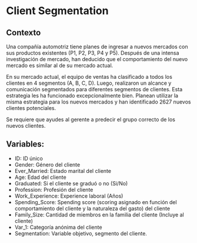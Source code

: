 # Client Segmentation

## Contexto

Una compañía automotriz tiene planes de ingresar a nuevos mercados con sus productos existentes (P1, P2, P3, P4 y P5). Después de una intensa investigación de mercado, han deducido que el comportamiento del nuevo mercado es similar al de su mercado actual.

En su mercado actual, el equipo de ventas ha clasificado a todos los clientes en 4 segmentos (A, B, C, D). Luego, realizaron un alcance y comunicación segmentados para diferentes segmentos de clientes. Esta estrategia les ha funcionado excepcionalmente bien. Planean utilizar la misma estrategia para los nuevos mercados y han identificado 2627 nuevos clientes potenciales.

Se requiere que ayudes al gerente a predecir el grupo correcto de los nuevos clientes.

## Variables:

- ID: ID único
- Gender: Género del cliente
- Ever_Married: Estado marital del cliente
- Age: Edad del cliente
- Graduated: Si el cliente se graduó o no (Si/No)
- Profession: Profesión del cliente
- Work_Experience: Experience laboral (Años)
- Spending_Score: Spending score (scoring asignado en función del comportamiento del cliente y la naturaleza del gasto) del cliente
- Family_Size: Cantidad de miembros en la familia del cliente (Incluye al cliente)
- Var_1: Categoría anónima del cliente
- Segmentation: Variable objetivo, segmento del cliente.
